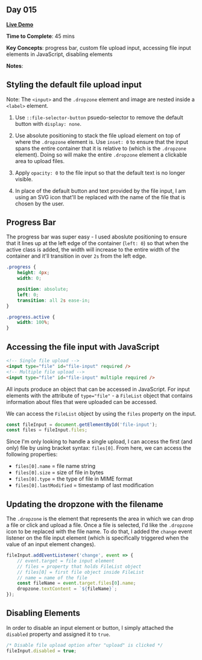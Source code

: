 ## Day 015

**<a href="https://css100.aniqa.dev#day-015">Live Demo</a>**

**Time to Complete**: 45 mins

**Key Concepts**: progress bar, custom file upload input, accessing file input elements in JavaScript, disabling elements

**Notes**:

## Styling the default file upload input

Note: The `<input>` and the `.dropzone` element and image are nested inside a `<label>` element.

1. Use `::file-selector-button` psuedo-selector to remove the default button with `display: none`.

2. Use absolute positioning to stack the file upload element on top of where the `.dropzone` element is. Use `inset: 0` to ensure that the input spans the entire container that it is relative to (which is the `.dropzone` element). Doing so will make the entire `.dropzone` element a clickable area to upload files.

3. Apply `opacity: 0` to the file input so that the default text is no longer visible.

4. In place of the default button and text provided by the file input, I am using an SVG icon that'll be replaced with the name of the file that is chosen by the user.

## Progress Bar

The progress bar was super easy - I used aboslute positioning to ensure that it lines up at the left edge of the container (`left: 0`) so that when the active class is added, the width will increase to the entire width of the container and it'll transition in over `2s` from the left edge.

```css
.progress {
	height: 4px;
	width: 0;

	position: absolute;
	left: 0;
	transition: all 2s ease-in;
}

.progress.active {
	width: 100%;
}
```

## Accessing the file input with JavaScript

```html
<!-- Single file upload -->
<input type="file" id="file-input" required />
<!-- Multiple file upload -->
<input type="file" id="file-input" multiple required />
```

All inputs produce an object that can be accessed in JavaScript. For input elements with the attribute of `type="file"` - a `FileList` object that contains information about files that were uploaded can be accessed.

We can access the `FileList` object by using the `files` property on the input.

```javascript
const fileInput = document.getElementById('file-input');
const files = fileInput.files;
```

Since I'm only looking to handle a single upload, I can access the first (and only) file by using bracket syntax: `files[0]`. From here, we can access the following properties:

- `files[0].name` = file name string
- `files[0].size` = size of file in bytes
- `files[0].type` = the type of file in MIME format
- `files[0].lastModified` = timestamp of last modification

## Updating the dropzone with the filename

The `.dropzone` is the element that represents the area in which we can drop a file or click and upload a file. Once a file is selected, I'd like the `.dropzone` icon to be replaced with the file name. To do that, I added the `change` event listener on the file input element (which is specifically triggered when the value of an input element changes).

```javascript
fileInput.addEventListener('change', event => {
	// event.target = file input element
	// files = property that holds FileList object
	// files[0] = first file object inside FileList
	// name = name of the file
	const fileName = event.target.files[0].name;
	dropzone.textContent = `${fileName}`;
});
```

## Disabling Elements

In order to disable an input element or button, I simply attached the `disabled` property and assigned it to `true`.

```javascript
/* Disable file upload option after "upload" is clicked */
fileInput.disabled = true;
```
